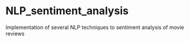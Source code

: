 # NLP_sentiment_analysis
Implementation of several NLP techniques to sentiment analysis of movie reviews 
